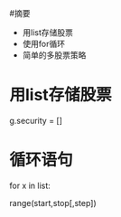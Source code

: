 #摘要
+ 用list存储股票
+ 使用for循环
+ 简单的多股票策略
# 用list存储股票
g.security = []
# 循环语句
 for x in list:
 
 range(start,stop[,step])